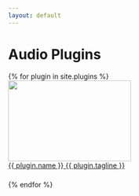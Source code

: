 ```yaml
---
layout: default
---
```


# Audio Plugins

<div class="row">
{% for plugin in site.plugins %}
<div class="col-bottom-pad">
        <div class="text-center product_box">
            <div class="product_image">
                <!-- Start: Image -->
                    <a href="{{ plugin.url }}"><img src="assets/images/{{ plugin.shortname }}.png" width="250px" height="164"></a>
                <!-- End: Image -->
            </div>
            <div class="product_info" style="padding-bottom: 8px; width: 100%">
                <!-- Start: Name -->
                <a href="{{ plugin.url }}">
                    <span class="big_text_header">{{ plugin.name }}</span>
                    <span class="small_text_header">{{ plugin.tagline }}</span>
                </a>
                <!-- End: Name -->
            </div>
            <div style="">
                <!-- <a role="button" href="https://secure.2checkout.com/checkout/buy?merchant=250387521599&amp;style=default5f046eb833d53&amp;tpl=default&amp;prod=71865DCEF5&amp;qty=1" class="btn btn-primary btn-lg text-uppercase buy-button">buy
                    <i class="fas fa-shopping-cart" style="
                            margin-left: 5px;
                            margin-right: 5px;
                        "></i>20€</a> -->
            </div>
        </div>
    </div>

{% endfor %}
</div>
